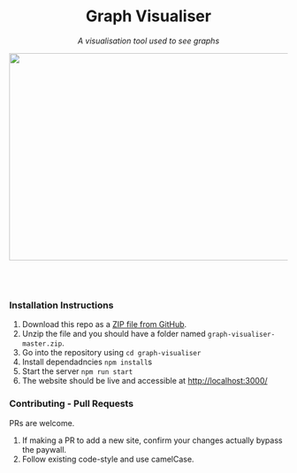 <h1 align="center">Graph Visualiser</h1>

<p align="center"><i>A visualisation tool used to see graphs</i></p>

<p align="center">
  <img src="https://github.com/Raymond-Su/graph-visualiser/blob/master/demo.gif" width="600" height="375"/>
</p>
<br/><br/>

### Installation Instructions

1. Download this repo as a [ZIP file from GitHub](https://github.com/Raymond-Su/graph-visualiser/archive/master.zip).
2. Unzip the file and you should have a folder named `graph-visualiser-master.zip`.
3. Go into the repository using
   `cd graph-visualiser`
4. Install dependadncies
   `npm install`s
5. Start the server
   `npm run start`
6. The website should be live and accessible at [http://localhost:3000/](http://localhost:3000/)

### Contributing - Pull Requests

PRs are welcome.

1. If making a PR to add a new site, confirm your changes actually bypass the paywall.
2. Follow existing code-style and use camelCase.
